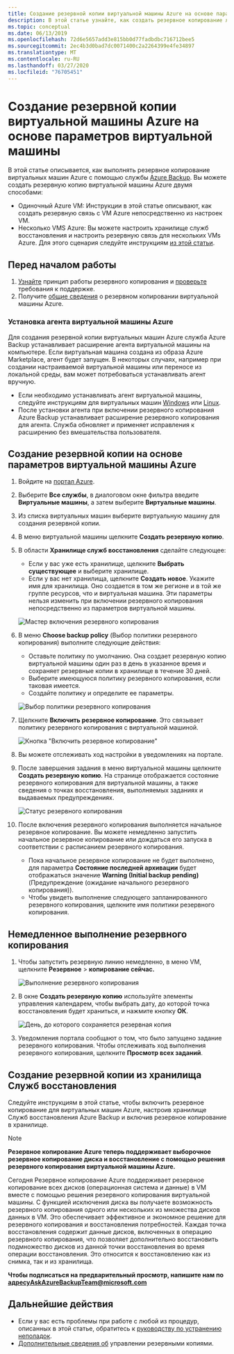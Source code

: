 ```yaml
---
title: Создание резервной копии виртуальной машины Azure на основе параметров виртуальной машины
description: В этой статье узнайте, как создать резервное копирование либо сингулярных VM Azure, либо нескольких VMs Azure с помощью службы резервного копирования Azure.
ms.topic: conceptual
ms.date: 06/13/2019
ms.openlocfilehash: 72d6e5657add3e815bb0d77fadbdbc716712bee5
ms.sourcegitcommit: 2ec4b3d0bad7dc0071400c2a2264399e4fe34897
ms.translationtype: MT
ms.contentlocale: ru-RU
ms.lasthandoff: 03/27/2020
ms.locfileid: "76705451"
---
```

# <a name="back-up-an-azure-vm-from-the-vm-settings"></a>Создание резервной копии виртуальной машины Azure на основе параметров виртуальной машины

В этой статье описывается, как выполнять резервное копирование виртуальных машин Azure с помощью службы [Azure Backup](backup-overview.md). Вы можете создать резервную копию виртуальной машины Azure двумя способами:

- Одиночный Azure VM: Инструкции в этой статье описывают, как создать резервную связь с VM Azure непосредственно из настроек VM.
- Несколько VMS Azure: Вы можете настроить хранилище служб восстановления и настроить резервную связь для нескольких VMs Azure. Для этого сценария следуйте инструкциям [из этой статьи](backup-azure-arm-vms-prepare.md).

## <a name="before-you-start"></a>Перед началом работы

1. [Узнайте](backup-architecture.md#how-does-azure-backup-work) принцип работы резервного копирования и [проверьте](backup-support-matrix.md#azure-vm-backup-support) требования к поддержке.
2. Получите [общие сведения](backup-azure-vms-introduction.md) о резервном копировании виртуальной машины Azure.

### <a name="azure-vm-agent-installation"></a>Установка агента виртуальной машины Azure

Для создания резервной копии виртуальных машин Azure служба Azure Backup устанавливает расширение агента виртуальной машины на компьютере. Если виртуальная машина создана из образа Azure Marketplace, агент будет запущен. В некоторых случаях, например при создании настраиваемой виртуальной машины или переносе из локальной среды, вам может потребоваться устанавливать агент вручную.

- Если необходимо устанавливать агент виртуальной машины, следуйте инструкциям для виртуальных машин [Windows](https://docs.microsoft.com/azure/virtual-machines/extensions/agent-windows) или [Linux](https://docs.microsoft.com/azure/virtual-machines/extensions/agent-linux).
- После установки агента при включении резервного копирования Azure Backup устанавливает расширение резервного копирования для агента. Служба обновляет и применяет исправления к расширению без вмешательства пользователя.

## <a name="back-up-from-azure-vm-settings"></a>Создание резервной копии на основе параметров виртуальной машины Azure

1. Войдите на [портал Azure](https://portal.azure.com/).
2. Выберите **Все службы**, в диалоговом окне фильтра введите **Виртуальные машины**, а затем выберите **Виртуальные машины**.
3. Из списка виртуальных машин выберите виртуальную машину для создания резервной копии.
4. В меню виртуальной машины щелкните **Создать резервную копию**.
5. В области **Хранилище служб восстановления** сделайте следующее:
   - Если у вас уже есть хранилище, щелкните **Выбрать существующее** и выберите хранилище.
   - Если у вас нет хранилища, щелкните **Создать новое**. Укажите имя для хранилища. Оно создается в том же регионе и в той же группе ресурсов, что и виртуальная машина. Эти параметры нельзя изменить при включении резервного копирования непосредственно из параметров виртуальной машины.

   ![Мастер включения резервного копирования](./media/backup-azure-vms-first-look-arm/vm-menu-enable-backup-small.png)

6. В меню **Choose backup policy** (Выбор политики резервного копирования) выполните следующие действия:

   - Оставьте политику по умолчанию. Она создает резервную копию виртуальной машины один раз в день в указанное время и сохраняет резервные копии в хранилище в течение 30 дней.
   - Выберите имеющуюся политику резервного копирования, если таковая имеется.
   - Создайте политику и определите ее параметры.  

   ![Выбор политики резервного копирования](./media/backup-azure-vms-first-look-arm/set-backup-policy.png)

7. Щелкните **Включить резервное копирование**. Это связывает политику резервного копирования с виртуальной машиной.

    ![Кнопка "Включить резервное копирование"](./media/backup-azure-vms-first-look-arm/vm-management-menu-enable-backup-button.png)

8. Вы можете отслеживать ход настройки в уведомлениях на портале.
9. После завершения задания в меню виртуальной машины щелкните **Создать резервную копию**. На странице отображается состояние резервного копирования для виртуальной машины, а также сведения о точках восстановления, выполняемых заданиях и выдаваемых предупреждениях.

   ![Статус резервного копирования](./media/backup-azure-vms-first-look-arm/backup-item-view-update.png)

10. После включения резервного копирования выполняется начальное резервное копирование. Вы можете немедленно запустить начальное резервное копирование или дождаться его запуска в соответствии с расписанием резервного копирования.
    - Пока начальное резервное копирование не будет выполнено, для параметра **Состояние последней архивации** будет отображаться значение **Warning (Initial backup pending)** (Предупреждение (ожидание начального резервного копирования)).
    - Чтобы увидеть выполнение следующего запланированного резервного копирования, щелкните имя политики резервного копирования.

## <a name="run-a-backup-immediately"></a>Немедленное выполнение резервного копирования

1. Чтобы запустить резервную линию немедленно, в меню VM, щелкните **Резервное** > **копирование сейчас.**

    ![Выполнение резервного копирования](./media/backup-azure-vms-first-look-arm/backup-now-update.png)

2. В окне **Создать резервную копию** используйте элементы управления календарем, чтобы выбрать дату, до которой точка восстановления будет храниться, и нажмите кнопку **ОК**.

    ![День, до которого сохраняется резервная копия](./media/backup-azure-vms-first-look-arm/backup-now-blade-calendar.png)

3. Уведомления портала сообщают о том, что было запущено задание резервного копирования. Чтобы отслеживать ход выполнения резервного копирования, щелкните **Просмотр всех заданий**.

## <a name="back-up-from-the-recovery-services-vault"></a>Создание резервной копии из хранилища Служб восстановления

Следуйте инструкциям в этой статье, чтобы включить резервное копирование для виртуальных машин Azure, настроив хранилище Служб восстановления Azure Backup и включив резервное копирование в хранилище.

>[!NOTE]
> **Резервное копирование Azure теперь поддерживает выборочное резервное копирование диска и восстановление с помощью решения резервного копирования виртуальной машины Azure.**
>
>Сегодня Резервное копирование Azure поддерживает резервное копирование всех дисков (операционная система и данные) в VM вместе с помощью решения резервного копирования виртуальной машины. С функцией исключения диска вы получаете возможность резервного копирования одного или нескольких из множества дисков данных в VM. Это обеспечивает эффективное и экономное решение для резервного копирования и восстановления потребностей. Каждая точка восстановления содержит данные дисков, включенных в операцию резервного копирования, что позволяет дополнительно восстановить подмножество дисков из данной точки восстановления во время операции восстановления. Это относится к восстановлению как из снимка, так и из хранилища.
>
>**Чтобы подписаться на предварительный просмотр, напишите нам по адресуAskAzureBackupTeam@microsoft.com**

## <a name="next-steps"></a>Дальнейшие действия

- Если у вас есть проблемы при работе с любой из процедур, описанных в этой статье, обратитесь к [руководству по устранению неполадок](backup-azure-vms-troubleshoot.md).
- [Дополнительные сведения об](backup-azure-manage-vms.md) управлении резервными копиями.
